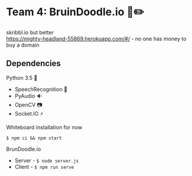 # Team 4: BruinDoodle.io :bear::pencil2:
skribbl.io but better  
https://mighty-headland-55869.herokuapp.com/#/ - no one has money to buy a domain

## Dependencies
Python 3.5 :snake:
* SpeechRecognition :speech_balloon:
* PyAudio :sound:
* OpenCV :camera:
* Socket.IO :zap:

Whiteboard installation for now
```
$ npm ci && npm start
```
BrunDoodle.io
* Server - ``` $ node server.js ```
* Client - ``` $ npm run serve ```
